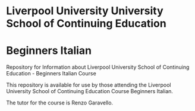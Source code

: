 # Liverpool University University School of Continuing Education
# Beginners Italian

Repository for Information about Liverpool University School of Continuing Education - Beginners Italian Course

This repository is available for use by those attending the Liverpool University School of Continuing Education Course Beginners Italian.

The tutor for the course is Renzo Garavello.

